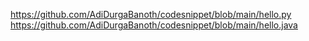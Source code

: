 https://github.com/AdiDurgaBanoth/codesnippet/blob/main/hello.py
https://github.com/AdiDurgaBanoth/codesnippet/blob/main/hello.java
